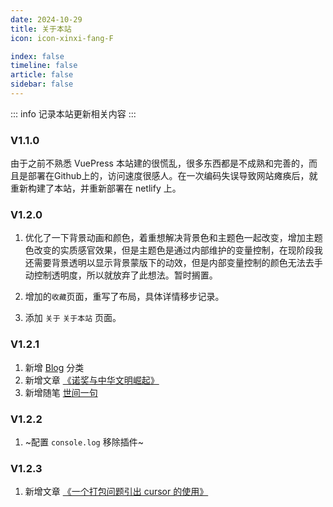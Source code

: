 ```yaml
---
date: 2024-10-29
title: 关于本站
icon: icon-xinxi-fang-F

index: false
timeline: false
article: false
sidebar: false
---
```

::: info 
    记录本站更新相关内容
:::

### V1.1.0
由于之前不熟悉 VuePress 本站建的很慌乱，很多东西都是不成熟和完善的，而且是部署在Github上的，访问速度很感人。在一次编码失误导致网站瘫痪后，就重新构建了本站，并重新部署在 netlify 上。

### V1.2.0
1. 优化了一下背景动画和颜色，着重想解决背景色和主题色一起改变，增加主题色改变的实质感官效果，但是主题色是通过内部维护的变量控制，在现阶段我还需要背景透明以显示背景蒙版下的动效，但是内部变量控制的颜色无法去手动控制透明度，所以就放弃了此想法。暂时搁置。

2. 增加的`收藏`页面，重写了布局，具体详情移步记录。

3. 添加 `关于` `关于本站` 页面。

### V1.2.1
1. 新增 [Blog](./blog/) 分类
2. 新增文章 [《诺奖与中华文明崛起》](./study/history/overview/诺奖与中华文明崛起.md)
3. 新增随笔 [世间一句](./essay/)

### V1.2.2
1. ~配置 `console.log` 移除插件~

### V1.2.3
1. 新增文章 [《一个打包问题引出 cursor 的使用》](./blog/cursor.md)
